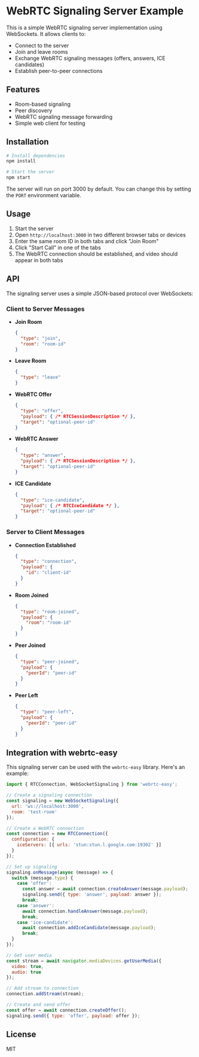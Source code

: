 # WebRTC Signaling Server Example

This is a simple WebRTC signaling server implementation using WebSockets. It allows clients to:

- Connect to the server
- Join and leave rooms
- Exchange WebRTC signaling messages (offers, answers, ICE candidates)
- Establish peer-to-peer connections

## Features

- Room-based signaling
- Peer discovery
- WebRTC signaling message forwarding
- Simple web client for testing

## Installation

```bash
# Install dependencies
npm install

# Start the server
npm start
```

The server will run on port 3000 by default. You can change this by setting the `PORT` environment variable.

## Usage

1. Start the server
2. Open `http://localhost:3000` in two different browser tabs or devices
3. Enter the same room ID in both tabs and click "Join Room"
4. Click "Start Call" in one of the tabs
5. The WebRTC connection should be established, and video should appear in both tabs

## API

The signaling server uses a simple JSON-based protocol over WebSockets:

### Client to Server Messages

- **Join Room**
  ```json
  {
    "type": "join",
    "room": "room-id"
  }
  ```

- **Leave Room**
  ```json
  {
    "type": "leave"
  }
  ```

- **WebRTC Offer**
  ```json
  {
    "type": "offer",
    "payload": { /* RTCSessionDescription */ },
    "target": "optional-peer-id"
  }
  ```

- **WebRTC Answer**
  ```json
  {
    "type": "answer",
    "payload": { /* RTCSessionDescription */ },
    "target": "optional-peer-id"
  }
  ```

- **ICE Candidate**
  ```json
  {
    "type": "ice-candidate",
    "payload": { /* RTCIceCandidate */ },
    "target": "optional-peer-id"
  }
  ```

### Server to Client Messages

- **Connection Established**
  ```json
  {
    "type": "connection",
    "payload": {
      "id": "client-id"
    }
  }
  ```

- **Room Joined**
  ```json
  {
    "type": "room-joined",
    "payload": {
      "room": "room-id"
    }
  }
  ```

- **Peer Joined**
  ```json
  {
    "type": "peer-joined",
    "payload": {
      "peerId": "peer-id"
    }
  }
  ```

- **Peer Left**
  ```json
  {
    "type": "peer-left",
    "payload": {
      "peerId": "peer-id"
    }
  }
  ```

## Integration with webrtc-easy

This signaling server can be used with the `webrtc-easy` library. Here's an example:

```javascript
import { RTCConnection, WebSocketSignaling } from 'webrtc-easy';

// Create a signaling connection
const signaling = new WebSocketSignaling({
  url: 'ws://localhost:3000',
  room: 'test-room'
});

// Create a WebRTC connection
const connection = new RTCConnection({
  configuration: {
    iceServers: [{ urls: 'stun:stun.l.google.com:19302' }]
  }
});

// Set up signaling
signaling.onMessage(async (message) => {
  switch (message.type) {
    case 'offer':
      const answer = await connection.createAnswer(message.payload);
      signaling.send({ type: 'answer', payload: answer });
      break;
    case 'answer':
      await connection.handleAnswer(message.payload);
      break;
    case 'ice-candidate':
      await connection.addIceCandidate(message.payload);
      break;
  }
});

// Get user media
const stream = await navigator.mediaDevices.getUserMedia({
  video: true,
  audio: true
});

// Add stream to connection
connection.addStream(stream);

// Create and send offer
const offer = await connection.createOffer();
signaling.send({ type: 'offer', payload: offer });
```

## License

MIT
